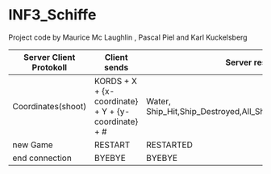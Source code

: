 # INF3_Schiffe
Project code by Maurice Mc Laughlin , Pascal Piel and Karl Kuckelsberg

| Server Client Protokoll  | Client sends | Server respons |
|---|---|---|
|  Coordinates(shoot) |  KORDS + X + {x-coordinate} + Y + {y-coordinate} + #  | Water, Ship_Hit,Ship_Destroyed,All_Ships_Destroyed,Game_Over|
|  new Game | RESTART  | RESTARTED|
|  end connection | BYEBYE  | BYEBYE |
